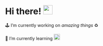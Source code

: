 
# Hi there! <img src="https://raw.githubusercontent.com/MartinHeinz/MartinHeinz/master/wave.gif" width="30px">
🕹 I’m currently working on _amazing things_ ♻️

 🌱 I’m currently learning  <img src="https://web-creator.ru/uploads/Page/22/nodejs.svg"
     alt="Markdown Monster icon" width=20px
      />


<!--
**AlexeyGrk/AlexeyGrk** is a ✨ _special_ ✨ repository because its `README.md` (this file) appears on your GitHub profile.

Here are some ideas to get you started:

- 🔭 I’m currently working on ...
- 🌱 I’m currently learning ...
- 👯 I’m looking to collaborate on ...
- 🤔 I’m looking for help with ...
- 💬 Ask me about ...
- 📫 How to reach me: ...
- 😄 Pronouns: ...
- ⚡ Fun fact: ...

-->
